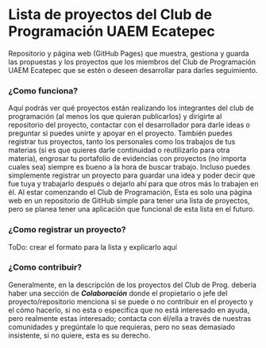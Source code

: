 # Lista de proyectos del Club de Programación UAEM Ecatepec
Repositorio y página web (GitHub Pages) que muestra, gestiona y guarda las propuestas y los proyectos que los miembros del Club de Programación UAEM Ecatepec que se estén o deseen desarrollar para darles seguimiento.

### ¿Como funciona?
Aquí podrás ver qué proyectos están realizando los integrantes del club de programación (al menos los que quieran publicarlos) y dirigirte al repositorio del proyecto, contactar con el desarrollador para darle ideas o preguntar si puedes unirte y apoyar en el proyecto. También puedes registrar tus proyectos, tanto los personales como los trabajos de tus materias (si es que quieres darle continuidad o reutilizarlo para otra materia), engrosar tu portafolio de evidencias con proyectos (no importa cuales sea) siempre es bueno a la hora de buscar trabajo. Incluso puedes simplemente registrar un proyecto para guardar una idea y poder decir que fue tuya y trabajarlo después o dejarlo ahí para que otros más lo trabajen en él.
Al estar comenzando el Club de Programación, Esta es solo una página web en un repositorio de GitHub simple para tener una lista de proyectos, pero se planea tener una aplicación que funcional de esta lista en el futuro.

### ¿Como registrar un proyecto?
ToDo: crear el formato para la lista y explicarlo aquí

### ¿Como contribuir?
Generalmente, en la descripción de los proyectos del Club de Prog. debería haber una sección de **_Colaboración_** donde el propietario o jefe del proyecto/repositorio menciona si se puede o no contribuir en el proyecto y el cómo hacerlo, si no esta o especifica que no está interesado en ayuda, pero realmente estas interesado; contacta con él/ella a través de nuestras comunidades y pregúntale lo que requieras, pero no seas demasiado insistente, si no quiere, esta es su derecho.

